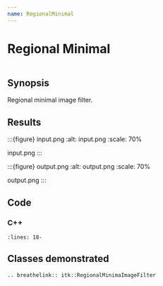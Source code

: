 ```yaml
---
name: RegionalMinimal
---
```


# Regional Minimal

```{index} single: RegionalMinimaImageFilter pair: region; minimal
```

## Synopsis

Regional minimal image filter.

## Results

:::{figure} input.png
:alt: input.png
:scale: 70%

input.png
:::

:::{figure} output.png
:alt: output.png
:scale: 70%

output.png
:::

## Code

### C++

```{literalinclude} Code.cxx
:lines: 18-
```

## Classes demonstrated

```{eval-rst}
.. breathelink:: itk::RegionalMinimaImageFilter
```
